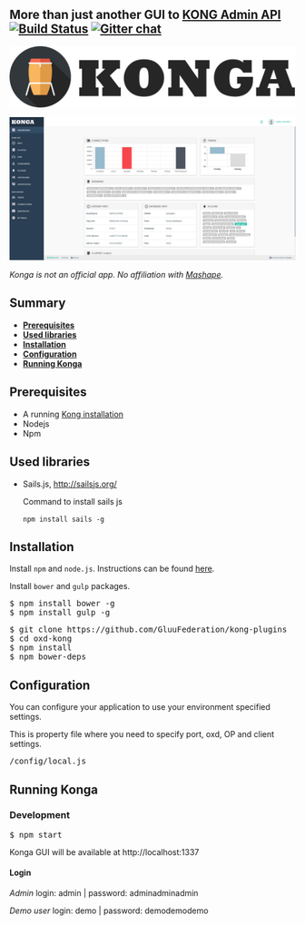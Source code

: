## More than just another GUI to [KONG Admin API](http://getkong.org)    [![Build Status](https://travis-ci.org/pantsel/konga.svg?branch=master)](https://travis-ci.org/pantsel/konga)    [![Gitter chat](https://badges.gitter.im/pantsel-konga/Lobby.png)](https://gitter.im/pantsel-konga/Lobby)

[![konga-logo.png](screenshots/konga-logo.png)](screenshots/konga-logo.png?raw=true)


[![Dashboard](screenshots/bc2.png)](screenshots/bc2.png?raw=true)

<em>Konga is not an official app. No affiliation with [Mashape](https://www.mashape.com/).</em>

## Summary

- [**Prerequisites**](#prerequisites)
- [**Used libraries**](#used-libraries)
- [**Installation**](#installation)
- [**Configuration**](#configuration)
- [**Running Konga**](#running-konga)

## Prerequisites
- A running [Kong installation](https://getkong.org/) 
- Nodejs
- Npm

## Used libraries
* Sails.js, http://sailsjs.org/

    Command to install sails js
    ```
    npm install sails -g
    ```

## Installation

Install <code>npm</code> and <code>node.js</code>. Instructions can be found [here](http://sailsjs.org/#/getStarted?q=what-os-do-i-need).

Install <code>bower</code> and <code>gulp</code> packages.
<pre>
$ npm install bower -g
$ npm install gulp -g
</pre>


<pre>
$ git clone https://github.com/GluuFederation/kong-plugins
$ cd oxd-kong
$ npm install
$ npm bower-deps
</pre>

## Configuration
You can configure your  application to use your environment specified
settings.

This is property file where you need to specify port, oxd, OP and client settings.

<pre>
/config/local.js
</pre>

## Running Konga

### Development
<pre>
$ npm start
</pre>
Konga GUI will be available at http://localhost:1337

#### Login
*Admin*
login: admin | password: adminadminadmin

*Demo user*
login: demo | password: demodemodemo
